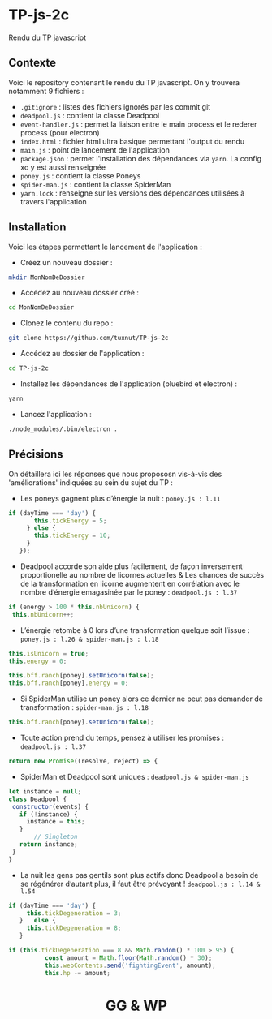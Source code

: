 # TP-js-2c

Rendu du TP javascript

## Contexte

Voici le repository contenant le rendu du TP javascript. On y trouvera notamment 9 fichiers :
 - `.gitignore` : listes des fichiers ignorés par les commit git
 - `deadpool.js` : contient la classe Deadpool
 - `event-handler.js` : permet la liaison entre le main process et le rederer process (pour electron)
 - `index.html` : fichier html ultra basique permettant l'output du rendu
 - `main.js` : point de lancement de l'application
 - `package.json` : permet l'installation des dépendances via `yarn`. La config xo y est aussi renseignée
 - `poney.js` : contient la classe Poneys
 - `spider-man.js` : contient la classe SpiderMan
 - `yarn.lock` : renseigne sur les versions des dépendances utilisées à travers l'application

 ## Installation

Voici les étapes permettant le lancement de l'application :
 - Créez un nouveau dossier :
```sh
mkdir MonNomDeDossier
```
 - Accédez au nouveau dossier créé :
```sh
cd MonNomDeDossier
```
 - Clonez le contenu du repo :
```sh
git clone https://github.com/tuxnut/TP-js-2c
```
 - Accédez au dossier de l'application :
```sh
cd TP-js-2c
```
 - Installez les dépendances de l'application (bluebird et electron) :
```sh
yarn
```
 - Lancez l'application :
```sh
./node_modules/.bin/electron .
```

## Précisions

On détaillera ici les réponses que nous propososn vis-à-vis des 'améliorations' indiquées au sein du sujet du TP :

 - Les poneys gagnent plus d’énergie la nuit : `poney.js : l.11`
 ```js
 if (dayTime === 'day') {
        this.tickEnergy = 5;
      }	else {
        this.tickEnergy = 10;
      }
    });
```
- Deadpool accorde son aide plus facilement, de façon inversement proportionelle au nombre de licornes actuelles  &  Les chances de succès de la transformation en licorne augmentent en corrélation avec le nombre d’énergie emagasinée par le poney  : `deadpool.js : l.37`
 ```js
if (energy > 100 * this.nbUnicorn) {
  this.nbUnicorn++;
```
- L’énergie retombe à 0 lors d’une transformation quelque soit l’issue : `poney.js : l.26 & spider-man.js : l.18`
 ```js
this.isUnicorn = true;
this.energy = 0;
```
```js
this.bff.ranch[poney].setUnicorn(false);
this.bff.ranch[poney].energy = 0;
```
- Si SpiderMan utilise un poney alors ce dernier ne peut pas demander de transformation : `spider-man.js : l.18`
 ```js
this.bff.ranch[poney].setUnicorn(false);
```
- Toute action prend du temps, pensez à utiliser les promises : `deadpool.js : l.37`
 ```js
return new Promise((resolve, reject) => {
```
- SpiderMan et Deadpool sont uniques : `deadpool.js & spider-man.js`
 ```js
let instance = null;
class Deadpool {
  constructor(events) {
    if (!instance) {
      instance = this;
    }
		// Singleton
    return instance;
  }
}
```
- La nuit les gens pas gentils sont plus actifs donc Deadpool a besoin de se régénérer d’autant plus, il faut être prévoyant ! `deadpool.js : l.14 & l.54`
 ```js
 if (dayTime === 'day') {
      this.tickDegeneration = 3;
    }	else {
      this.tickDegeneration = 8;
    }
```
```js
if (this.tickDegeneration === 8 && Math.random() * 100 > 95) {
          const amount = Math.floor(Math.random() * 30);
          this.webContents.send('fightingEvent', amount);
          this.hp -= amount;
```

<h1 style="text-align: center;"> GG & WP </h1>
